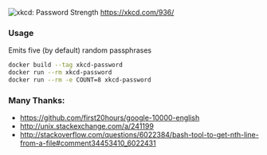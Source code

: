 ![xkcd: Password Strength](https://imgs.xkcd.com/comics/password_strength.png)
https://xkcd.com/936/

### Usage

Emits five (by default) random passphrases
``` bash
docker build --tag xkcd-password
docker run --rm xkcd-password
docker run --rm -e COUNT=8 xkcd-password
```

### Many Thanks:

* https://github.com/first20hours/google-10000-english
* http://unix.stackexchange.com/a/241199
* http://stackoverflow.com/questions/6022384/bash-tool-to-get-nth-line-from-a-file#comment34453410_6022431
